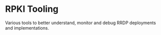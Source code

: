 # RPKI Tooling

Various tools to better understand, monitor and debug RRDP deployments and implementations.
